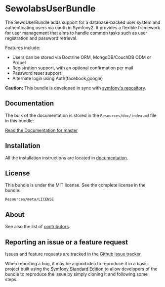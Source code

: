 SewolabsUserBundle
=============

The SewoUserBundle adds support for a database-backed user system and 
authenticating users via oauth in Symfony2.
It provides a flexible framework for user management that aims to handle
common tasks such as user registration and password retrieval.

Features include:

- Users can be stored via Doctrine ORM, MongoDB/CouchDB ODM or Propel
- Registration support, with an optional confirmation per mail
- Password reset support
- Alternate login using Auth(facebook,google)

**Caution:** This bundle is developed in sync with [symfony's repository](https://github.com/symfony/symfony).

Documentation
-------------

The bulk of the documentation is stored in the `Resources/doc/index.md`
file in this bundle:

[Read the Documentation for master](https://github.com/lalmohan/SewoUserBundle/Resources/doc/index.md)

Installation
------------

All the installation instructions are located in [documentation](https://github.com/lalmohan/SewoUserBundle/Resources/doc/index.md).

License
-------

This bundle is under the MIT license. See the complete license in the bundle:

    Resources/meta/LICENSE

About
-----

See also the list of [contributors](https://github.com/lalmohan/SewoUserBundle/graphs/contributors).

Reporting an issue or a feature request
---------------------------------------

Issues and feature requests are tracked in the [Github issue tracker](https://github.com/lalmohan/SewoUserBundle/issues).

When reporting a bug, it may be a good idea to reproduce it in a basic project
built using the [Symfony Standard Edition](https://github.com/symfony/symfony-standard)
to allow developers of the bundle to reproduce the issue by simply cloning it
and following some steps.
